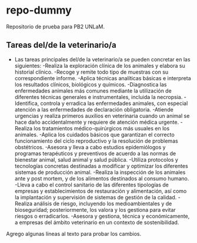 # repo-dummy
Repositorio de prueba para PB2 UNLaM.

## Tareas del/de la veterinario/a

* Las tareas principales del/de la veterinario/a se pueden concretar en las siguientes:
-Realiza la exploración clínica de los animales y elabora su historial clínico.
-Recoge y remite todo tipo de muestras con su correspondiente informe.
-Aplica técnicas analíticas básicas e interpreta los resultados clínicos, biológicos y químicos.
-Diagnostica las enfermedades animales más comunes mediante la utilización de diferentes técnicas generales e instrumentales, incluida la necropsia.
-Identifica, controla y erradica las enfermedades animales, con especial atención a las enfermedades de declaración obligatoria.
-Atiende urgencias y realiza primeros auxilios en veterinaria cuando un animal se hace daño accidentalmente y requiere de atención médica urgente.
-Realiza los tratamientos médico-quirúrgicos más usuales en los animales.
-Aplica los cuidados básicos que garantizan el correcto funcionamiento del ciclo reproductivo y la resolución de problemas obstétricos.
-Asesora y lleva a cabo estudios epidemiólogos y programas terapéuticos y preventivos de acuerdo a las normas de bienestar animal, salud animal y salud pública.
-Utiliza protocolos y tecnologías concretas destinadas a modificar y optimizar los diferentes sistemas de producción animal.
-Realiza la inspección de los animales ante y post mortem, y de los alimentos destinados al consumo humano.
-Lleva a cabo el control sanitario de las diferentes tipologías de empresas y establecimientos de restauración y alimentación, así como la implantación y supervisión de sistemas de gestión de la calidad.
-Realiza análisis de riesgo, incluyendo los medioambientales y de bioseguridad; posteriormente, los valora y los gestiona para evitar riesgos o erradicarlos.
-Asesora y gestiona, técnica y económicamente, a empresas del ámbito veterinario en un contexto de sostenibilidad.


Agrego algunas líneas al texto para probar los cambios.

